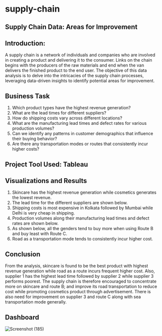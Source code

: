 # supply-chain
## Supply Chain Data: Areas for Improvement
## Introduction:
A supply chain is a network of individuals and companies who are involved in creating a product and delivering it to the consumer. Links on the chain begins with the producers of the raw materials and end when the van delivers the finished product to the end user.
The objective of this data analysis is to delve into the intricacies of the supply chain processes,
leveraging data-driven insights to identify potential areas for improvement.
## Business Task
1. Which product types have the highest revenue generation?
2. What are the lead times for different suppliers?
3. How do shipping costs vary across different locations?
4. What are the manufacturing lead times and defect rates for various production volumes?
5. Can we identify any patterns in customer demographics that influence their buying behavior?
6. Are there any transportation modes or routes that consistently incur higher costs?
## Project Tool Used: Tableau
## Visualizations and Results
1. Skincare has the highest revenue generation while cosmetics generates the lowest revenue.
2. The lead time for the different suppliers are shown below.
3. Shipping costs is most expensive in Kolkata followed by Mumbai while Delhi is very cheap in shipping.
4. Production volumes along their manufacturing lead times and defect rates are shown below.
5. As shown below, all the genders tend to buy more when using Route B and buy least with Route C.
6. Road as a transportation mode tends to consistently incur higher cost.
## Conclusion
From the analysis, skincare is found to be the best product with highest revenue generation while road as a route incurs frequent higher cost. Also, supplier 1 has the highest lead time followed by supplier 2 while supplier 3 performs poorest. The supply chain is therefore encouraged to concentrate more on skincare and route B; and improve its road transportation to reduce cost while promoting cosmetics product through advertisement. There is also need for improvement on supplier 3 and route C along with sea transportation mode generally.
## Dashboard
![Screenshot (185)](https://github.com/quadri-usman/supply-chain/assets/105228467/024da1a0-27d9-432e-9295-406d3ea2519c)


